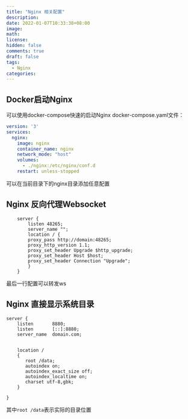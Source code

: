 ```yaml
---
title: "Nginx 相关配置"
description: 
date: 2022-01-07T10:33:38+08:00
image: 
math: 
license: 
hidden: false
comments: true
draft: false
tags:
  - Nginx
categories:
---
```

## Docker启动Nginx

可以使用docker-compose快速的启动Nginx
docker-compose.yaml文件：

```yaml
version: '3'
services:
  nginx:
    image: nginx
    container_name: nginx
    network_mode: "host"
    volumes:
      - ./nginx:/etc/nginx/conf.d
    restart: unless-stopped
```

可以在当前目录下的nginx目录添加任意配置

## Nginx 反向代理Websocket

```nginx
    server {
        listen 48265;
        server_name "";
        location / {
        proxy_pass http://domain:48265;
        proxy_http_version 1.1;
        proxy_set_header Upgrade $http_upgrade;
        proxy_set_header Host $host;
        proxy_set_header Connection "Upgrade";
        }
    }
```

最后一行配置可以转发ws

## Nginx 直接显示系统目录

```nginx
server {
    listen       8880;
    listen       [::]:8880;
    server_name  domain.com;


    location /
    {
       root /data;
       autoindex on;
       autoindex_exact_size off;
       autoindex_localtime on;
       charset utf-8,gbk;
    }

}
```

其中`root /data`表示实际的目录位置
